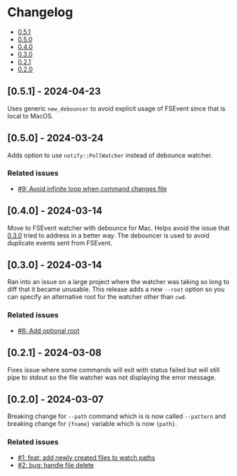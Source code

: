 # Changelog

- [0.5.1](#051-2024-04-23)
- [0.5.0](#050-2024-03-24)
- [0.4.0](#040-2024-03-14)
- [0.3.0](#030-2024-03-14)
- [0.2.1](#021-2024-03-08)
- [0.2.0](#020-2024-03-07)

## [0.5.1] - 2024-04-23

Uses generic `new_debouncer` to avoid explicit usage of FSEvent since that is local to MacOS.

## [0.5.0] - 2024-03-24

Adds option to use `notify::PollWatcher` instead of debounce watcher.

### Related issues

- [#9: Avoid infinite loop when command changes file](https://github.com/mharrisb1/ssfw/issues/9)

## [0.4.0] - 2024-03-14

Move to FSEvent watcher with debounce for Mac. Helps avoid the issue that [0.3.0](#030-2024-03-14) tried to address in a better way. The debouncer is used
to avoid duplicate events sent from FSEvent.

## [0.3.0] - 2024-03-14

Ran into an issue on a large project where the watcher was taking so long to diff that it became unusable. This release adds a new `--root` option
so you can specify an alternative root for the watcher other than `cwd`.

### Related issues

- [#6: Add optional root](https://github.com/mharrisb1/ssfw/issues/6)

## [0.2.1] - 2024-03-08

Fixes issue where some commands will exit with status failed but will still pipe to stdout so the file watcher was not displaying the error message.

## [0.2.0] - 2024-03-07

Breaking change for `--path` command which is is now called `--pattern` and breaking change for `{fname}` variable which is now `{path}`.

### Related issues

- [#1: feat: add newly created files to watch paths](https://github.com/mharrisb1/ssfw/issues/1)
- [#2: bug: handle file delete](https://github.com/mharrisb1/ssfw/issues/2)
